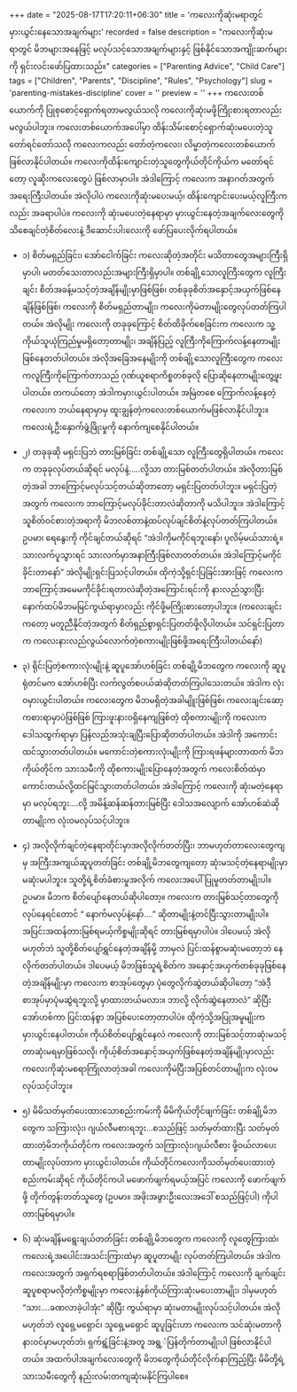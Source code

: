+++
date = "2025-08-17T17:20:11+06:30"
title = 'ကလေးကိုဆုံးမရာတွင် မှားယွင်းနေသောအချက်များ'
recorded = false
description = "ကလေးကိုဆုံးမရာတွင် မိဘများအနေဖြင့် မလုပ်သင့်သောအချက်များနှင့် ဖြစ်နိုင်သောအကျိုးဆက်များကို ရှင်းလင်းဖော်ပြထားသည်။"
categories = ["Parenting Advice", "Child Care"]
tags = ["Children", "Parents", "Discipline", "Rules", "Psychology"]
slug = 'parenting-mistakes-discipline'
cover = ''
preview = ''
+++
ကလေးတစ်ယောက်ကို ပြုစုစောင့်ရှောက်ရတာမလွယ်သလို ကလေးကိုဆုံးမဖို့ကြိုးစားရတာလည်း မလွယ်ပါဘူး။ ကလေးတစ်ယောက်အပေါ်မှာ ထိန်းသိမ်းစောင့်ရှောက်ဆုံးမပေးတဲ့သူ တော်ရင်တော်သလို ကလေးကလည်း တော်တဲ့ကလေး၊ လိမ္မာတဲ့ကလေးတစ်ယောက်ဖြစ်လာနိုင်ပါတယ်။ ကလေးကိုထိန်းကျောင်းတဲ့သူတွေကိုယ်တိုင်ကိုယ်က မတော်ရင်တော့ လူဆိုးကလေးတွေပဲ ဖြစ်လာမှာပါ။ အဲဒါကြောင့် ကလေးက အနာဂတ်အတွက်အရေးကြီးပါတယ်။ အဲလိုပါပဲ ကလေးကိုဆုံးမပေးမယ့်၊ ထိန်းကျောင်းပေးမယ့်လူကြီးကလည်း အခရာပါပဲ။ ကလေးကို ဆုံးမပေးတဲ့နေရာမှာ မှားယွင်းနေတဲ့အချက်လေးတွေကို သိစေချင်တဲ့စိတ်လေးနဲ့ ဒီဆောင်းပါးလေးကို ဖော်ပြပေးလိုက်ရပါတယ်။

- ၁) စိတ်မရှည်ခြင်း၊ အော်ငေါက်ခြင်း
ကလေးဆိုတဲ့အတိုင်း မသိတာတွေအများကြီးရှိမှာပါ၊ မတတ်သေးတာလည်းအများကြီးရှိမှာပါ။ တစ်ချို့သောလူကြီးတွေက လူကြီးချင်း စိတ်အခန့်မသင့်တဲ့အချိန်မျိုးမှာဖြစ်ဖြစ်၊ တစ်ခုခုစိတ်အနှောင့်အယှက်ဖြစ်နေချိန်ဖြစ်ဖြစ်၊ ကလေးကို စိတ်မရှည်တာမျိုး၊ ကလေးကိုမဲတာမျိုးတွေလုပ်တတ်ကြပါတယ်။ အဲလိုမျိုး ကလေးကို တခုခုကြောင့် စိတ်ထိခိုက်စေခြင်းက ကလေးက သူ့ကိုယ်သူယုံကြည်မှုမရှိတော့တာမျိုး၊ အချိန်ပြည့် လူကြီးကိုကြောက်လန့်နေတာမျိုးဖြစ်နေတတ်ပါတယ်။ အဲလိုအခြေအနေမျိုးကို တစ်ချို့သောလူကြီးတွေက ကလေးကလူကြီးကိုကြောက်တာသည် ဂုဏ်ယူစရာကိစ္စတစ်ခုလို ပြောဆိုနေတာမျိုးတွေ့ဖူးပါတယ်။ တကယ်တော့ အဲဒါကမှားယွင်းပါတယ်။ အမြဲတစေ ကြောက်လန့်နေတဲ့ကလေးက ဘယ်နေရာမှာမှ ထူးချွန်တဲ့ကလေးတစ်ယောက်မဖြစ်လာနိုင်ပါဘူး။ ကလေးရဲ့ဦးနှောက်ဖွံ့ဖြိုးမှုကို နောက်ကျစေနိုင်ပါတယ်။

- ၂) တခုခုဆို မရှင်းပြဘဲ တားမြစ်ခြင်း
တစ်ချို့သော လူကြီးတွေရှိပါတယ်။ ကလေးက တခုခုလုပ်တယ်ဆိုရင် မလုပ်နဲ့…..လို့သာ တားမြစ်တတ်ပါတယ်။ အဲလိုတားမြစ်တဲ့အခါ ဘာကြောင့်မလုပ်သင့်တယ်ဆိုတာတော့ မရှင်းပြတတ်ပါဘူး။
မရှင်းပြတဲ့အတွက် ကလေးက ဘာကြောင့်မလုပ်ခိုင်းတာလဲဆိုတာကို မသိပါဘူး။ အဲဒါကြောင့် သူစိတ်ဝင်စားတဲ့အရာကို မိဘလစ်တာနဲ့ထပ်လုပ်ချင်စိတ်နဲ့လုပ်တတ်ကြပါတယ်။ ဥပမာ၊ ရေနွေးကို ကိုင်ချင်တယ်ဆိုရင် “အဲဒါကိုမကိုင်ရဘူးနော်၊ ပူလိမ့်မယ်သားရဲ့။ သားလက်ပူသွားရင် သားလက်မှာအနာကြီးဖြစ်လာတတ်တယ်။ အဲဒါကြောင့်မကိုင်ခိုင်းတာနော်” အဲလိုမျိုးရှင်းပြသင့်ပါတယ်။ ထိုကဲ့သို့ရှင်းပြခြင်းအားဖြင့် ကလေးက ဘာကြောင့်အမေမကိုင်ခိုင်းရတာလဲဆိုတဲ့အကြောင်းရင်းကို နားလည်သွားပြီး နောက်ထပ်မိဘမမြင်ကွယ်ရာမှာလည်း ကိုင်ဖို့မကြိုးစားတော့ပါဘူး။ (ကလေးချင်းကတော့ မတူညီနိုင်တဲ့အတွက် စိတ်ရှည်စွာရှင်းပြတတ်ဖို့လိုပါတယ်။ သင်ရှင်းပြတာက ကလေးနားလည်လွယ်လောက်တဲ့စကားမျိုးဖြစ်ဖို့အရေးကြီးပါတယ်နော်)

- ၃) ရိုင်းပြတဲ့စကားလုံးမျိုးနဲ့ ဆူပူအော်ဟစ်ခြင်း
တစ်ချို့မိဘတွေက ကလေးကို ဆူပူရုံတင်မက အော်ဟစ်ပြီး လက်လွတ်စပယ်ဆဲဆိုတတ်ကြပါသေးတယ်။ အဲဒါက လုံးဝမှားယွင်းပါတယ်။ ကလေးတွေက မိဘမရှိတဲ့အခါမျိူးဖြစ်ဖြစ်၊ ကလေးချင်းဆော့ကစားရာမှာပဲဖြစ်ဖြစ် ကြားဖူးနားဝရှိနေကျဖြစ်တဲ့ ထိုစကားမျိုးကို ကလေးက ဒေါသထွက်ရာမှာ ပြန်လည်အသုံးချပြီးပြောဆိုတတ်ပါတယ်။ အဲဒါကို အကောင်းထင်သွားတတ်ပါတယ်။ မကောင်းတဲ့စကားလုံးမျိုးကို ကြားရဖန်များတာထက် မိဘကိုယ်တိုင်က သားသမီးကို ထိုစကားမျိုးပြောနေတဲ့အတွက် ကလေးစိတ်ထဲမှာ ကောင်းတယ်လို့ထင်မြင်သွားတတ်ပါတယ်။ အဲဒါကြောင့် ကလေးကို ဆုံးမတဲ့နေရာမှာ မလုပ်ရဘူး….လို့ အမိန့်ဆန်ဆန်တားမြစ်ပြီး ဒေါသအလျောက် အော်ဟစ်ဆဲဆိုတာမျိုးက လုံးဝမလုပ်သင့်ပါဘူး။

- ၄) အလိုလိုက်ချင်တဲ့နေရာတိုင်းမှာအလိုလိုက်တတ်ပြီး၊ ဘာမဟုတ်တာလေးတွေကျမှ အကြီးအကျယ်ဆူပူတတ်ခြင်း
တစ်ချို့မိဘတွေကျတော့ ဆုံးမသင့်တဲ့နေရာမျိုးမှာ မဆုံးမပါဘူး။ သူတို့ရဲ့စိတ်ခံစားမှုအလိုက် ကလေးအပေါ်ပြုမူတတ်တာမျိုးပါ။ ဥပမာ။ မိဘက စိတ်ပျော်နေတယ်ဆိုပါတော့။ ကလေးက တားမြစ်သင့်တာတွေကို လုပ်နေရင်တောင် “ နောက်မလုပ်နဲ့နော်….” ဆိုတာမျိုးနဲ့တင်ပြီးသွားတာမျိုးပါ။ အပြင်းအထန်တားမြစ်ရမယ့်ကိစ္စမျိုးဆိုရင် တားမြစ်ရမှာပါပဲ။ ဒါပေမယ့် အဲလိုမဟုတ်ဘဲ သူတို့စိတ်ပျော်ရွှင်နေတဲ့အချိန်မို့ ဘာမှလဲ ပြင်းထန်စွာမဆုံးမတော့ဘဲ နေလိုက်တတ်ပါတယ်။ ဒါပေမယ့် မိဘဖြစ်သူရဲ့စိတ်က အနှောင့်အယှက်တစ်ခုခုဖြစ်နေတဲ့အချိန်မျိုးမှာ ကလေးက စာအုပ်တွေမှာ ပုံတွေလိုက်ဆွဲတယ်ဆိုပါတော့ “အဲဒီ့စာအုပ်မှာပုံမဆွဲရဘူးလို့ မှာထားတယ်မလား။ ဘာလို့ လိုက်ဆွဲနေတာလဲ” ဆိုပြီး အော်ဟစ်ကာ ပြင်းထန်စွာ အပြစ်ပေးတော့တာပါပဲ။ ထိုကဲ့သို့အပြုအမူမျိုးက မှားယွင်းနေပါတယ်။ ကိုယ်စိတ်ပျော်ရွှင်နေလဲ ကလေးကို တားမြစ်သင့်တာဆုံးမသင့်တာဆုံးမရမှာဖြစ်သလို၊ ကိုယ့်စိတ်အနှောင့်အယှက်ဖြစ်နေတဲ့အချိန်မျိုးမှာလည်း ကလေးကိုဆုံးမစရာကြုံလာတဲ့အခါ ကလေးကိုမဲပြီးအပြစ်တင်တာမျိုးက လုံးဝမလုပ်သင့်ပါဘူး။

- ၅) မိမိသတ်မှတ်ပေးထားသောစည်းကမ်းကို မိမိကိုယ်တိုင်ဖျက်ခြင်း
တစ်ချို့မိဘတွေက သကြားလုံး၊ ဂျယ်လီမစားရဘူး…စသည်ဖြင့် သတ်မှတ်ထားပြီး သတ်မှတ်ထားတဲ့မိဘကိုယ်တိုင်က ကလေးအတွက် သကြားလုံး၊ဂျယ်လီစား ဖို့ဝယ်လာပေးတာမျိုးလုပ်တာက မှားယွင်းပါတယ်။ ကိုယ်တိုင်ကလေးကိုသတ်မှတ်ပေးထားတဲ့ စည်းကမ်းဆိုရင် ကိုယ်တိုင်ကပါ မဖောက်ဖျက်ရမယ့်အပြင် ကလေးကို ဖောက်ဖျက်ဖို့ တိုက်တွန်းတတ်သူတွေ (ဥပမာ။ အဖိုးအဖွားဦးလေးအဒေါ် စသည်ဖြင့်ပါ)
ကိုပါ တားမြစ်ရမှာပါ။

- ၆) ဆုံးမချိန်မရွေးချယ်တတ်ခြင်း
တစ်ချို့မိဘတွေက ကလေးကို လူတွေကြားထဲ၊ ကလေးရဲ့အပေါင်းအသင်းကြားထဲမှာ ဆူပူတာမျိုး လုပ်တတ်ကြပါတယ်။ အဲဒါက ကလေးအတွက် အရှက်ရစရာဖြစ်တတ်ပါတယ်။ အဲဒါကြောင့် ကလေးကို ချက်ချင်းဆူပူစရာမလိုတဲ့ကိစ္စမျိုးမှာ ကလေးနဲ့နှစ်ကိုယ်ကြားဆုံးမပေးတာမျိုး၊ ဒါမှမဟုတ် “သား….ခဏလာခဲ့ပါအုံး” ဆိုပြီး ကွယ်ရာမှာ ဆုံးမတာမျိုးလုပ်သင့်ပါတယ်။ အဲလိုမဟုတ်ဘဲ လူရှေ့မရှောင်၊ သူရှေ့မရှောင် ဆူပူခြင်းဟာ ကလေးက သင်ဆုံးမတာကို နားဝင်မှာမဟုတ်ဘဲ၊ ရှက်ရွံ့ခြင်းနဲ့အတူ အရွ့ဲပြန်တိုက်တာမျိုးပါ ဖြစ်လာနိုင်ပါတယ်။
အထက်ပါအချက်လေးတွေကို မိဘတွေကိုယ်တိုင်လိုက်နာကြည့်ပြီး မိမိတို့ရဲ့သားသမီးတွေကို နည်းလမ်းတကျဆုံးမနိုင်ကြပါစေ။